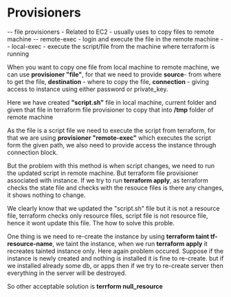 #                           Provisioners

-- file provisioners - Related to EC2 - usually uses to copy files to remote machine
-- remote-exec - login and execute the file in the remote machine
-- local-exec - execute the script/file from the machine where terraform is running

When you want to copy one file from local machine to remote machine, we can use **provisioner "file"**, for that we need to provide **source**-  from where to get the file, **destination** - where to copy the file, **connection** - giving access to instance using either password or private_key.

Here we have created **"script.sh"** file in local machine, current folder and given that file in terraform file provisioner to copy that into **/tmp** folder of remote machine

As the file is a script file we need to execute the script from terraform, for that we are using **provisioner "remote-exec"** which executes the script form the given path, we also need to provide access the instance through connection block.

But the problem with this method is when script changes, we need to run the updated script in remote machine. But terraform file provisioner associated with instance. If we try to run **terraform apply**, as terraform checks the state file and checks with the resouce files is there any changes, it shows nothing to change.

We clearly know that we updated the "script.sh" file but it is not a resource file, terraform checks only resource files, script file is not resource file, hence it wont update this file. The how to solve this proble.

One thing is we need to re-create the instance by using **terraform taint tf-resource-name**, we taint the instance, when we run **terraform apply** it recreates tainted instance only. Here again problem occured. Suppose if the instance is newly created and nothing is installed it is fine to re-create. but if we installed already some db, or apps then if we try to re-create server then everything in the server will be destroyed. 

So other acceptable solution is **terrform null_resource**